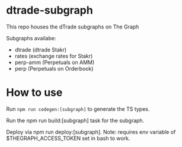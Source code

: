 # dtrade-subgraph
This repo houses the dTrade subgraphs on The Graph


Subgraphs availabe: 
- dtrade (dtrade Stakr)
- rates (exchange rates for Stakr)
- perp-amm (Perpetuals on AMM)
- perp (Perpetuals on Orderbook)

# How to use

Run `npm run codegen:[subgraph]` to generate the TS types.

Run the npm run build:[subgraph] task for the subgraph.

Deploy via npm run deploy:[subgraph]. Note: requires env variable of $THEGRAPH_ACCESS_TOKEN set in bash to work.
